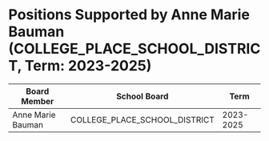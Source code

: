 # Positions Supported by Anne Marie Bauman (COLLEGE_PLACE_SCHOOL_DISTRICT, Term: 2023-2025)

| Board Member | School Board | Term |
|--------------|--------------|------|
| Anne Marie Bauman | COLLEGE_PLACE_SCHOOL_DISTRICT | 2023-2025 |

